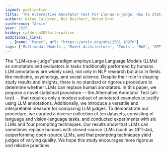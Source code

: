 ```yaml
---
layout: publication
title: 'The Alternative Annotator Test For Llm-as-a-judge: How To Statistically Justify Replacing Human Annotators With Llms'
authors: Nitay Calderon, Roi Reichart, Rotem Dror
conference: "Arxiv"
year: 2025
bibkey: calderon2025alternative
additional_links:
  - {name: "Paper", url: "https://arxiv.org/abs/2501.10970"}
tags: ['Multimodal Models', 'Model Architecture', 'Tools', 'RAG', 'GPT', 'Prompting']
---
```

The "LLM-as-a-judge" paradigm employs Large Language Models (LLMs) as
annotators and evaluators in tasks traditionally performed by humans. LLM
annotations are widely used, not only in NLP research but also in fields like
medicine, psychology, and social science. Despite their role in shaping study
results and insights, there is no standard or rigorous procedure to determine
whether LLMs can replace human annotators. In this paper, we propose a novel
statistical procedure -- the Alternative Annotator Test (alt-test) -- that
requires only a modest subset of annotated examples to justify using LLM
annotations. Additionally, we introduce a versatile and interpretable measure
for comparing LLM judges. To demonstrate our procedure, we curated a diverse
collection of ten datasets, consisting of language and vision-language tasks,
and conducted experiments with six LLMs and four prompting techniques. Our
results show that LLMs can sometimes replace humans with closed-source LLMs
(such as GPT-4o), outperforming open-source LLMs, and that prompting techniques
yield judges of varying quality. We hope this study encourages more rigorous
and reliable practices.
